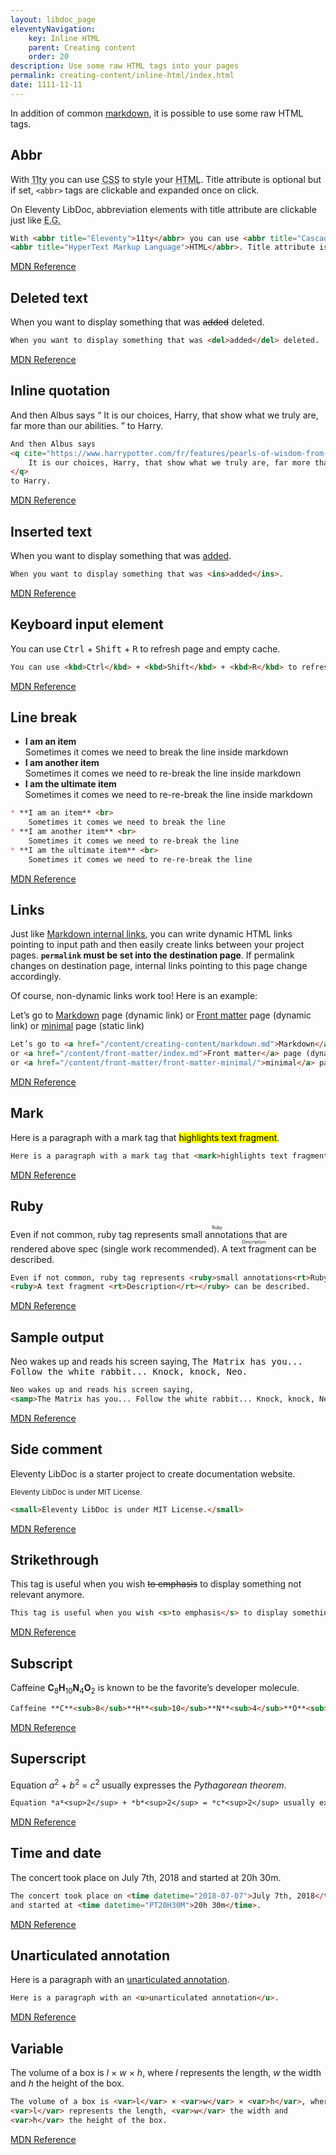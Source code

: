 ```yaml
---
layout: libdoc_page
eleventyNavigation:
    key: Inline HTML
    parent: Creating content
    order: 20
description: Use some raw HTML tags into your pages
permalink: creating-content/inline-html/index.html
date: 1111-11-11
---
```


In addition of common [markdown](/content/creating-content/markdown.md), it is possible to use some raw HTML tags.

## Abbr

With <abbr title="Eleventy">11ty</abbr> you can use <abbr title="Cascading Style Sheets">CSS</abbr> to style your
<abbr title="HyperText Markup Language">HTML</abbr>. Title attribute is optional but if set, `<abbr>` tags are clickable and expanded once on click.

<aside>
    <p class="alert alert-success">
        On Eleventy LibDoc, abbreviation elements with title attribute 
        are clickable just like 
        <abbr title="Exempli Gratia">E.G.</abbr>
    </p>
</aside>

```markdown
With <abbr title="Eleventy">11ty</abbr> you can use <abbr title="Cascading Style Sheets">CSS</abbr> to style your
<abbr title="HyperText Markup Language">HTML</abbr>. Title attribute is optional. Title attribute is optional but if set, `<abbr>` tags are clickable and expanded once on click.
```

[MDN Reference](https://developer.mozilla.org/en-US/docs/Web/HTML/Element/abbr)

## Deleted text

When you want to display something that was <del>added</del> deleted.

```html
When you want to display something that was <del>added</del> deleted.
```
 
[MDN Reference](https://developer.mozilla.org/en-US/docs/Web/HTML/Element/del)


## Inline quotation

And then Albus says 
<q cite="https://www.harrypotter.com/fr/features/pearls-of-wisdom-from-professor-dumbledore">
    It is our choices, Harry, that show what we truly are, far more than our abilities.
</q> 
to Harry.

```html
And then Albus says 
<q cite="https://www.harrypotter.com/fr/features/pearls-of-wisdom-from-professor-dumbledore">
    It is our choices, Harry, that show what we truly are, far more than our abilities.
</q> 
to Harry.
```
 
[MDN Reference](https://developer.mozilla.org/en-US/docs/Web/HTML/Element/q)

## Inserted text

When you want to display something that was <ins>added</ins>.

```html
When you want to display something that was <ins>added</ins>.
```
 
[MDN Reference](https://developer.mozilla.org/en-US/docs/Web/HTML/Element/ins)

## Keyboard input element

You can use <kbd>Ctrl</kbd> + <kbd>Shift</kbd> + <kbd>R</kbd> to refresh page and empty cache.

```html
You can use <kbd>Ctrl</kbd> + <kbd>Shift</kbd> + <kbd>R</kbd> to refresh page and empty cache.
```
 
[MDN Reference](https://developer.mozilla.org/en-US/docs/Web/HTML/Element/kbd)

## Line break

* **I am an item** <br>
    Sometimes it comes we need to break the line inside markdown
* **I am another item** <br>
    Sometimes it comes we need to re-break the line inside markdown
* **I am the ultimate item** <br>
    Sometimes it comes we need to re-re-break the line inside markdown


```markdown
* **I am an item** <br>
    Sometimes it comes we need to break the line
* **I am another item** <br>
    Sometimes it comes we need to re-break the line
* **I am the ultimate item** <br>
    Sometimes it comes we need to re-re-break the line
```

[MDN Reference](https://developer.mozilla.org/en-US/docs/Web/HTML/Element/br)

## Links

Just like [Markdown internal links](/content/creating-content/markdown.md#internal-links), you can write dynamic HTML links pointing to input path and then easily create links between your project pages. **`permalink` must be set into the destination page**. If permalink changes on destination page, internal links pointing to this page change accordingly. 

Of course, non-dynamic links work too! Here is an example:

Let’s go to <a href="/content/creating-content/markdown.md">Markdown</a> page (dynamic link) 
or <a href="/content/front-matter/index.md">Front matter</a> page (dynamic link) 
or <a href="/content/front-matter/front-matter-minimal/">minimal</a> page (static link) 

```html
Let’s go to <a href="/content/creating-content/markdown.md">Markdown</a> page (dynamic link) 
or <a href="/content/front-matter/index.md">Front matter</a> page (dynamic link) 
or <a href="/content/front-matter/front-matter-minimal/">minimal</a> page (static link) 
```

[MDN Reference](https://developer.mozilla.org/en-US/docs/Web/HTML/Element/a)

## Mark

Here is a paragraph with a mark tag that <mark>highlights text fragment</mark>.

```html
Here is a paragraph with a mark tag that <mark>highlights text fragment</mark>.
```

[MDN Reference](https://developer.mozilla.org/en-US/docs/Web/HTML/Element/mark)

## Ruby

Even if not common, ruby tag represents <ruby>small annotations<rt>Ruby</rt></ruby> that are rendered above spec (single work recommended).
<ruby>A text fragment <rt>Description</rt></ruby> can be described.

```html
Even if not common, ruby tag represents <ruby>small annotations<rt>Ruby</rt></ruby> that are rendered above spec (single work recommended).
<ruby>A text fragment <rt>Description</rt></ruby> can be described.
```
 
[MDN Reference](https://developer.mozilla.org/en-US/docs/Web/HTML/Element/ruby)

## Sample output

Neo wakes up and reads his screen saying, 
<samp>The Matrix has you... Follow the white rabbit... Knock, knock, Neo.</samp>

```html
Neo wakes up and reads his screen saying, 
<samp>The Matrix has you... Follow the white rabbit... Knock, knock, Neo.</samp>
```
 
[MDN Reference](https://developer.mozilla.org/en-US/docs/Web/HTML/Element/samp)

## Side comment

Eleventy LibDoc is a starter project to create documentation website.

<small>Eleventy LibDoc is under MIT License.</small>

```html
<small>Eleventy LibDoc is under MIT License.</small>
```

[MDN Reference](https://developer.mozilla.org/en-US/docs/Web/HTML/Element/small)

## Strikethrough

This tag is useful when you wish <s>to emphasis</s> to display something not relevant anymore.

```html
This tag is useful when you wish <s>to emphasis</s> to display something not relevant anymore.
```
 
[MDN Reference](https://developer.mozilla.org/en-US/docs/Web/HTML/Element/s)

## Subscript

Caffeine **C**<sub>8</sub>**H**<sub>10</sub>**N**<sub>4</sub>**O**<sub>2</sub> is known to be the favorite’s developer molecule.

```html
Caffeine **C**<sub>8</sub>**H**<sub>10</sub>**N**<sub>4</sub>**O**<sub>2</sub> is known to be the favorite’s developer molecule.
```

[MDN Reference](https://developer.mozilla.org/en-US/docs/Web/HTML/Element/sub)

## Superscript

Equation *a*<sup>2</sup> + *b*<sup>2</sup> = *c*<sup>2</sup> usually expresses the *Pythagorean theorem*.

```markdown
Equation *a*<sup>2</sup> + *b*<sup>2</sup> = *c*<sup>2</sup> usually expresses the *Pythagorean theorem*.
```

[MDN Reference](https://developer.mozilla.org/en-US/docs/Web/HTML/Element/sup)

## Time and date

The concert took place on <time datetime="2018-07-07">July 7th, 2018</time> 
and started at <time datetime="PT20H30M">20h 30m</time>.

```html
The concert took place on <time datetime="2018-07-07">July 7th, 2018</time> 
and started at <time datetime="PT20H30M">20h 30m</time>.
```
 
[MDN Reference](https://developer.mozilla.org/en-US/docs/Web/HTML/Element/time)

## Unarticulated annotation

Here is a paragraph with an <u>unarticulated annotation</u>.

```html
Here is a paragraph with an <u>unarticulated annotation</u>.
```

[MDN Reference](https://developer.mozilla.org/en-US/docs/Web/HTML/Element/u)

## Variable

The volume of a box is <var>l</var> × <var>w</var> × <var>h</var>, where
<var>l</var> represents the length, <var>w</var> the width and
<var>h</var> the height of the box.

```html
The volume of a box is <var>l</var> × <var>w</var> × <var>h</var>, where
<var>l</var> represents the length, <var>w</var> the width and
<var>h</var> the height of the box.
```
 
[MDN Reference](https://developer.mozilla.org/en-US/docs/Web/HTML/Element/var)